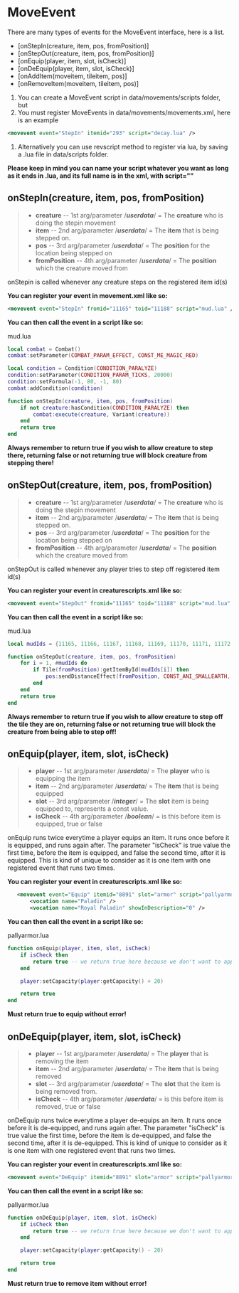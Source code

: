# MoveEvent

There are many types of events for the MoveEvent interface, here is a list.

* \[onStepIn(creature, item, pos, fromPosition)]
* \[onStepOut(creature, item, pos, fromPosition)]
* \[onEquip(player, item, slot, isCheck)]
* \[onDeEquip(player, item, slot, isCheck)]
* \[onAddItem(moveitem, tileitem, pos)]
* \[onRemoveItem(moveitem, tileitem, pos)]

1. You can create a MoveEvent script in data/movements/scripts folder, but
2. You must register MoveEvents in data/movements/movements.xml, here is an example

```xml
<movevent event="StepIn" itemid="293" script="decay.lua" />
```

1. Alternatively you can use revscript method to register via lua, by saving a .lua file in data/scripts folder.

**Please keep in mind you can name your script whatever you want as long as it ends in .lua, and its full name is in the xml, with script=""**

## onStepIn(creature, item, pos, fromPosition)

> * **creature** -- 1st arg/parameter /_**userdata**_/ = The **creature** who is doing the stepin movement
> * **item** -- 2nd arg/parameter /_**userdata**_/ = The **item** that is being stepped on.
> * **pos** -- 3rd arg/parameter /_**userdata**_/ = The **position** for the location being stepped on
> * **fromPosition** -- 4th arg/parameter /_**userdata**_/ = The **position** which the creature moved from

onStepin is called whenever any creature steps on the registered item id(s)

**You can register your event in movement.xml like so:**

```xml
<movevent event="StepIn" fromid="11165" toid="11188" script="mud.lua" />
```

**You can then call the event in a script like so:**

mud.lua

```lua
local combat = Combat()
combat:setParameter(COMBAT_PARAM_EFFECT, CONST_ME_MAGIC_RED)

local condition = Condition(CONDITION_PARALYZE)
condition:setParameter(CONDITION_PARAM_TICKS, 20000)
condition:setFormula(-1, 80, -1, 80)
combat:addCondition(condition)

function onStepIn(creature, item, pos, fromPosition)
    if not creature:hasCondition(CONDITION_PARALYZE) then
        combat:execute(creature, Variant(creature))
    end
    return true
end
```

**Always remember to return true if you wish to allow creature to step there, returning false or not returning true will block creature from stepping there!**

## onStepOut(creature, item, pos, fromPosition)

> * **creature** -- 1st arg/parameter /_**userdata**_/ = The **creature** who is doing the stepin movement
> * **item** -- 2nd arg/parameter /_**userdata**_/ = The **item** that is being stepped on.
> * **pos** -- 3rd arg/parameter /_**userdata**_/ = The **position** for the location being stepped on
> * **fromPosition** -- 4th arg/parameter /_**userdata**_/ = The **position** which the creature moved from

onStepOut is called whenever any player tries to step off registered item id(s)

**You can register your event in creaturescripts.xml like so:**

```xml
<movevent event="StepOut" fromid="11165" toid="11188" script="mud.lua" />
```

**You can then call the event in a script like so:**

mud.lua

```lua
local mudIds = {11165, 11166, 11167, 11168, 11169, 11170, 11171, 11172, 11173, 11174, 11175, 11176, 11178, 11179, 11180, 11181, 11182, 11183, 11184, 11185, 11186, 11187, 11188}

function onStepOut(creature, item, pos, fromPosition)
    for i = 1, #mudIds do
        if Tile(fromPosition):getItemById(mudIds[i]) then
            pos:sendDistanceEffect(fromPosition, CONST_ANI_SMALLEARTH, creature)
        end
    end
    return true
end
```

**Always remember to return true if you wish to allow creature to step off the tile they are on, returning false or not returning true will block the creature from being able to step off!**

## onEquip(player, item, slot, isCheck)

> * **player** -- 1st arg/parameter /_**userdata**_/ = The **player** who is equipping the item
> * **item** -- 2nd arg/parameter /_**userdata**_/ = The **item** that is being equipped
> * **slot** -- 3rd arg/parameter /_**integer**_/ = The **slot** item is being equipped to, represents a const value.
> * **isCheck** -- 4th arg/parameter /_**boolean**_/ = is this before item is equipped, true or false

onEquip runs twice everytime a player equips an item. It runs once before it is equipped, and runs again after. The parameter "isCheck" is true value the first time, before the item is equipped, and false the second time, after it is equipped. This is kind of unique to consider as it is one item with one registered event that runs two times.

**You can register your event in creaturescripts.xml like so:**

```xml
   <movevent event="Equip" itemid="8891" slot="armor" script="pallyarmor.lua">
       <vocation name="Paladin" />
       <vocation name="Royal Paladin" showInDescription="0" />
```

**You can then call the event in a script like so:**

pallyarmor.lua

```lua
function onEquip(player, item, slot, isCheck)
    if isCheck then
        return true -- we return true here because we don't want to apply anything until after armor is equipped.
    end

    player:setCapacity(player:getCapacity() + 20)

    return true
end
```

**Must return true to equip without error!**

## onDeEquip(player, item, slot, isCheck)

> * **player** -- 1st arg/parameter /_**userdata**_/ = The **player** that is removing the item
> * **item** -- 2nd arg/parameter /_**userdata**_/ = The **item** that is being removed
> * **slot** -- 3rd arg/parameter /_**userdata**_/ = The **slot** that the item is being removed from.
> * **isCheck** -- 4th arg/parameter /_**userdata**_/ = is this before item is removed, true or false

onDeEquip runs twice everytime a player de-equips an item. It runs once before it is de-equipped, and runs again after. The parameter "isCheck" is true value the first time, before the item is de-equipped, and false the second time, after it is de-equipped. This is kind of unique to consider as it is one item with one registered event that runs two times.

**You can register your event in creaturescripts.xml like so:**

```xml
<movevent event="DeEquip" itemid="8891" slot="armor" script="pallyarmor.lua" />
```

**You can then call the event in a script like so:**

pallyarmor.lua

```lua
function onDeEquip(player, item, slot, isCheck)
    if isCheck then
        return true -- we return true here because we don't want to apply anything until after armor is removed
    end

    player:setCapacity(player:getCapacity() - 20)

    return true
end
```

**Must return true to remove item without error!**
